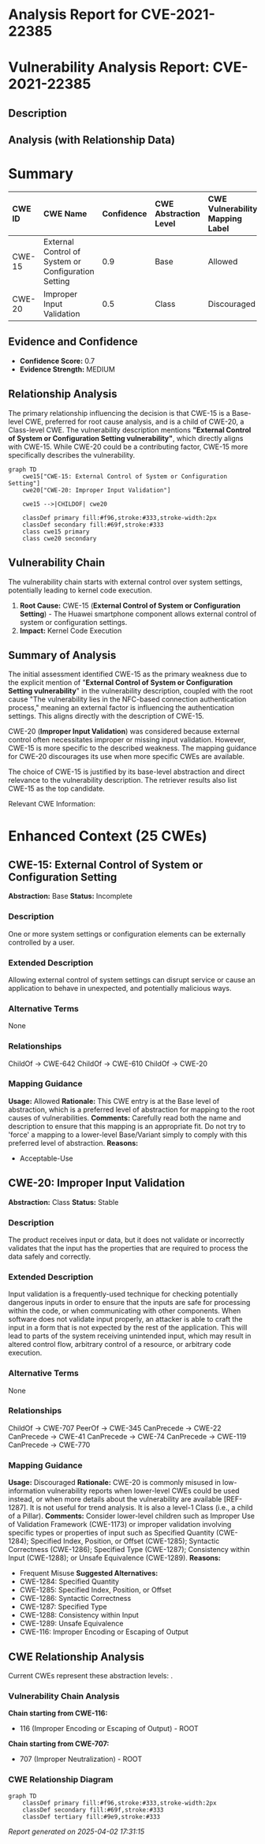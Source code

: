 # Analysis Report for CVE-2021-22385

# Vulnerability Analysis Report: CVE-2021-22385

## Description



## Analysis (with Relationship Data)

# Summary
| CWE ID  | CWE Name                                                     | Confidence | CWE Abstraction Level | CWE Vulnerability Mapping Label | CWE-Vulnerability Mapping Notes |
| :-------- | :----------------------------------------------------------- | :---------- | :-------------------- | :------------------------------ | :------------------------------ |
| CWE-15 | External Control of System or Configuration Setting | 0.9      | Base           | Allowed                     | Primary CWE |
| CWE-20 | Improper Input Validation | 0.5      | Class           | Discouraged                    | Secondary CWE |

## Evidence and Confidence

*   **Confidence Score:** 0.7
*   **Evidence Strength:** MEDIUM

## Relationship Analysis

The primary relationship influencing the decision is that CWE-15 is a Base-level CWE, preferred for root cause analysis, and is a child of CWE-20, a Class-level CWE. The vulnerability description mentions **"External Control of System or Configuration Setting vulnerability"**, which directly aligns with CWE-15. While CWE-20 could be a contributing factor, CWE-15 more specifically describes the vulnerability.

```mermaid
graph TD
    cwe15["CWE-15: External Control of System or Configuration Setting"]
    cwe20["CWE-20: Improper Input Validation"]
    
    cwe15 -->|CHILDOF| cwe20
    
    classDef primary fill:#f96,stroke:#333,stroke-width:2px
    classDef secondary fill:#69f,stroke:#333
    class cwe15 primary
    class cwe20 secondary
```

## Vulnerability Chain

The vulnerability chain starts with external control over system settings, potentially leading to kernel code execution.

1.  **Root Cause:** CWE-15 (**External Control of System or Configuration Setting**) - The Huawei smartphone component allows external control of system or configuration settings.
2.  **Impact:** Kernel Code Execution

## Summary of Analysis

The initial assessment identified CWE-15 as the primary weakness due to the explicit mention of "**External Control of System or Configuration Setting vulnerability**" in the vulnerability description, coupled with the root cause "The vulnerability lies in the NFC-based connection authentication process," meaning an external factor is influencing the authentication settings. This aligns directly with the description of CWE-15.

CWE-20 (**Improper Input Validation**) was considered because external control often necessitates improper or missing input validation. However, CWE-15 is more specific to the described weakness. The mapping guidance for CWE-20 discourages its use when more specific CWEs are available.

The choice of CWE-15 is justified by its base-level abstraction and direct relevance to the vulnerability description. The retriever results also list CWE-15 as the top candidate.

Relevant CWE Information:

# Enhanced Context (25 CWEs)

## CWE-15: External Control of System or Configuration Setting
**Abstraction:** Base
**Status:** Incomplete

### Description
One or more system settings or configuration elements can be externally controlled by a user.

### Extended Description
Allowing external control of system settings can disrupt service or cause an application to behave in unexpected, and potentially malicious ways.

### Alternative Terms
None

### Relationships
ChildOf -> CWE-642
ChildOf -> CWE-610
ChildOf -> CWE-20

### Mapping Guidance
**Usage:** Allowed
**Rationale:** This CWE entry is at the Base level of abstraction, which is a preferred level of abstraction for mapping to the root causes of vulnerabilities.
**Comments:** Carefully read both the name and description to ensure that this mapping is an appropriate fit. Do not try to 'force' a mapping to a lower-level Base/Variant simply to comply with this preferred level of abstraction.
**Reasons:**
- Acceptable-Use

## CWE-20: Improper Input Validation
**Abstraction:** Class
**Status:** Stable

### Description
The product receives input or data, but it does
        not validate or incorrectly validates that the input has the
        properties that are required to process the data safely and
        correctly.

### Extended Description
Input validation is a frequently-used technique for checking potentially dangerous inputs in order to ensure that the inputs are safe for processing within the code, or when communicating with other components. When software does not validate input properly, an attacker is able to craft the input in a form that is not expected by the rest of the application. This will lead to parts of the system receiving unintended input, which may result in altered control flow, arbitrary control of a resource, or arbitrary code execution.

### Alternative Terms
None

### Relationships
ChildOf -> CWE-707
PeerOf -> CWE-345
CanPrecede -> CWE-22
CanPrecede -> CWE-41
CanPrecede -> CWE-74
CanPrecede -> CWE-119
CanPrecede -> CWE-770

### Mapping Guidance
**Usage:** Discouraged
**Rationale:** CWE-20 is commonly misused in low-information vulnerability reports when lower-level CWEs could be used instead, or when more details about the vulnerability are available [REF-1287]. It is not useful for trend analysis. It is also a level-1 Class (i.e., a child of a Pillar).
**Comments:** Consider lower-level children such as Improper Use of Validation Framework (CWE-1173) or improper validation involving specific types or properties of input such as Specified Quantity (CWE-1284); Specified Index, Position, or Offset (CWE-1285); Syntactic Correctness (CWE-1286); Specified Type (CWE-1287); Consistency within Input (CWE-1288); or Unsafe Equivalence (CWE-1289).
**Reasons:**
- Frequent Misuse
**Suggested Alternatives:**
- CWE-1284: Specified Quantity
- CWE-1285: Specified Index, Position, or Offset
- CWE-1286: Syntactic Correctness
- CWE-1287: Specified Type
- CWE-1288: Consistency within Input
- CWE-1289: Unsafe Equivalence
- CWE-116: Improper Encoding or Escaping of Output


## CWE Relationship Analysis

Current CWEs represent these abstraction levels: .


### Vulnerability Chain Analysis

**Chain starting from CWE-116:**
- 116 (Improper Encoding or Escaping of Output) - ROOT


**Chain starting from CWE-707:**
- 707 (Improper Neutralization) - ROOT



### CWE Relationship Diagram

```mermaid
graph TD
    classDef primary fill:#f96,stroke:#333,stroke-width:2px
    classDef secondary fill:#69f,stroke:#333
    classDef tertiary fill:#9e9,stroke:#333
```



*Report generated on 2025-04-02 17:31:15*
